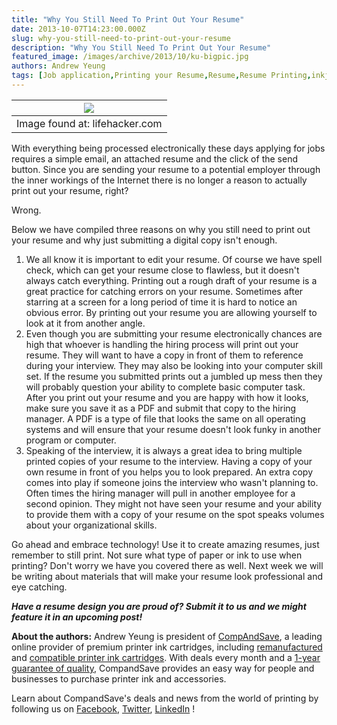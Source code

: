 ```yaml
---
title: "Why You Still Need To Print Out Your Resume"
date: 2013-10-07T14:23:00.000Z
slug: why-you-still-need-to-print-out-your-resume
description: "Why You Still Need To Print Out Your Resume"
featured_image: /images/archive/2013/10/ku-bigpic.jpg
authors: Andrew Yeung
tags: [Job application,Printing your Resume,Resume,Resume Printing,inkjet printer,printing,Jobs]
---
```


| [![](/blog/images/ku-bigpic.jpg)](/blog/images/ku-bigpic.jpg) |
| -------------------------------------------------------- |
| Image found at: lifehacker.com                           |

With everything being processed electronically these days applying for jobs requires a simple email, an attached resume and the click of the send button. Since you are sending your resume to a potential employer through the inner workings of the Internet there is no longer a reason to actually print out your resume, right? 

Wrong.

Below we have compiled three reasons on why you still need to print out your resume and why just submitting a digital copy isn't enough. 

1. We all know it is important to edit your resume. Of course we have spell check, which can get your resume close to flawless, but it doesn't always catch everything. Printing out a rough draft of your resume is a great practice for catching errors on your resume. Sometimes after starring at a screen for a long period of time it is hard to notice an obvious error. By printing out your resume you are allowing yourself to look at it from another angle.
2. Even though you are submitting your resume electronically chances are high that whoever is handling the hiring process will print out your resume. They will want to have a copy in front of them to reference during your interview. They may also be looking into your computer skill set. If the resume you submitted prints out a jumbled up mess then they will probably question your ability to complete basic computer task. After you print out your resume and you are happy with how it looks, make sure you save it as a PDF and submit that copy to the hiring manager. A PDF is a type of file that looks the same on all operating systems and will ensure that your resume doesn't look funky in another program or computer.
3. Speaking of the interview, it is always a great idea to bring multiple printed copies of your resume to the interview. Having a copy of your own resume in front of you helps you to look prepared. An extra copy comes into play if someone joins the interview who wasn't planning to. Often times the hiring manager will pull in another employee for a second opinion. They might not have seen your resume and your ability to provide them with a copy of your resume on the spot speaks volumes about your organizational skills.

Go ahead and embrace technology! Use it to create amazing resumes, just remember to still print. Not sure what type of paper or ink to use when printing? Don't worry we have you covered there as well. Next week we will be writing about materials that will make your resume look professional and eye catching. 

**_Have a resume design you are proud of? Submit it to us and we might feature it in an upcoming post!_** 

**About the authors:** Andrew Yeung is president of [CompAndSave](https://www.compandsave.com/), a leading online provider of premium printer ink cartridges, including [remanufactured](https://www.compandsave.com/help) and [compatible printer ink cartridges](https://www.compandsave.com/help). With deals every month and a [1-year guarantee of quality](https://www.compandsave.com/help), CompandSave provides an easy way for people and businesses to purchase printer ink and accessories.  
  
Learn about CompandSave's deals and news from the world of printing by following us on [Facebook](https://www.facebook.com/compandsave.ink), [Twitter](https://twitter.com/compandsave), [LinkedIn](https://www.linkedin.com) ! 